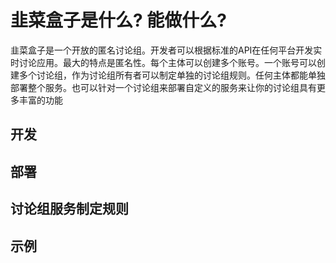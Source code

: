 # 韭菜盒子是什么? 能做什么?

韭菜盒子是一个开放的匿名讨论组。开发者可以根据标准的API在任何平台开发实时讨论应用。最大的特点是匿名性。每个主体可以创建多个账号。一个账号可以创建多个讨论组，作为讨论组所有者可以制定单独的讨论组规则。任何主体都能单独部署整个服务。也可以针对一个讨论组来部署自定义的服务来让你的讨论组具有更多丰富的功能

## 开发

## 部署

## 讨论组服务制定规则

## 示例
